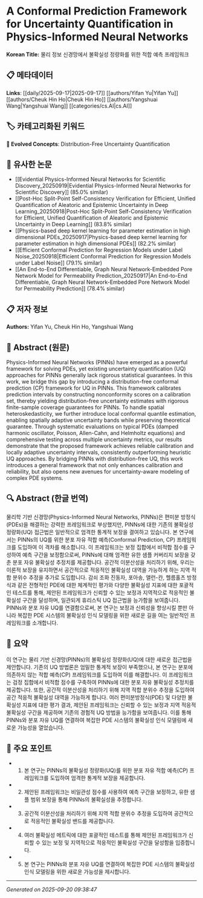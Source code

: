 # A Conformal Prediction Framework for Uncertainty Quantification in Physics-Informed Neural Networks

**Korean Title:** 물리 정보 신경망에서 불확실성 정량화를 위한 적합 예측 프레임워크

## 📋 메타데이터

**Links**: [[daily/2025-09-17|2025-09-17]] [[authors/Yifan Yu|Yifan Yu]] [[authors/Cheuk Hin Ho|Cheuk Hin Ho]] [[authors/Yangshuai Wang|Yangshuai Wang]] [[categories/cs.AI|cs.AI]]

## 🏷️ 카테고리화된 키워드
**🚀 Evolved Concepts**: Distribution-Free Uncertainty Quantification

## 🔗 유사한 논문
- [[Evidential Physics-Informed Neural Networks for Scientific Discovery_20250919|Evidential Physics-Informed Neural Networks for Scientific Discovery]] (85.0% similar)
- [[Post-Hoc Split-Point Self-Consistency Verification for Efficient, Unified Quantification of Aleatoric and Epistemic Uncertainty in Deep Learning_20250918|Post-Hoc Split-Point Self-Consistency Verification for Efficient, Unified Quantification of Aleatoric and Epistemic Uncertainty in Deep Learning]] (83.8% similar)
- [[Physics-based deep kernel learning for parameter estimation in high dimensional PDEs_20250917|Physics-based deep kernel learning for parameter estimation in high dimensional PDEs]] (82.2% similar)
- [[Efficient Conformal Prediction for Regression Models under Label Noise_20250918|Efficient Conformal Prediction for Regression Models under Label Noise]] (79.1% similar)
- [[An End-to-End Differentiable, Graph Neural Network-Embedded Pore Network Model for Permeability Prediction_20250917|An End-to-End Differentiable, Graph Neural Network-Embedded Pore Network Model for Permeability Prediction]] (78.4% similar)

## 📋 저자 정보

**Authors:** Yifan Yu, Cheuk Hin Ho, Yangshuai Wang

## 📄 Abstract (원문)

Physics-Informed Neural Networks (PINNs) have emerged as a powerful framework
for solving PDEs, yet existing uncertainty quantification (UQ) approaches for
PINNs generally lack rigorous statistical guarantees. In this work, we bridge
this gap by introducing a distribution-free conformal prediction (CP) framework
for UQ in PINNs. This framework calibrates prediction intervals by constructing
nonconformity scores on a calibration set, thereby yielding distribution-free
uncertainty estimates with rigorous finite-sample coverage guarantees for
PINNs. To handle spatial heteroskedasticity, we further introduce local
conformal quantile estimation, enabling spatially adaptive uncertainty bands
while preserving theoretical guarantee. Through systematic evaluations on
typical PDEs (damped harmonic oscillator, Poisson, Allen-Cahn, and Helmholtz
equations) and comprehensive testing across multiple uncertainty metrics, our
results demonstrate that the proposed framework achieves reliable calibration
and locally adaptive uncertainty intervals, consistently outperforming
heuristic UQ approaches. By bridging PINNs with distribution-free UQ, this work
introduces a general framework that not only enhances calibration and
reliability, but also opens new avenues for uncertainty-aware modeling of
complex PDE systems.

## 🔍 Abstract (한글 번역)

물리학 기반 신경망(Physics-Informed Neural Networks, PINNs)은 편미분 방정식(PDEs)을 해결하는 강력한 프레임워크로 부상했지만, PINNs에 대한 기존의 불확실성 정량화(UQ) 접근법은 일반적으로 엄격한 통계적 보장을 결여하고 있습니다. 본 연구에서는 PINNs의 UQ를 위한 분포 자유 적합 예측(Conformal Prediction, CP) 프레임워크를 도입하여 이 격차를 해소합니다. 이 프레임워크는 보정 집합에서 비적합 점수를 구성하여 예측 구간을 보정함으로써, PINNs에 대해 엄격한 유한 샘플 커버리지 보장을 갖춘 분포 자유 불확실성 추정치를 제공합니다. 공간적 이분산성을 처리하기 위해, 우리는 이론적 보장을 유지하면서 공간적으로 적응적인 불확실성 대역을 가능하게 하는 지역 적합 분위수 추정을 추가로 도입합니다. 감쇠 조화 진동자, 포아송, 앨런-칸, 헬름홀츠 방정식과 같은 전형적인 PDE에 대한 체계적인 평가와 다양한 불확실성 지표에 대한 포괄적인 테스트를 통해, 제안된 프레임워크가 신뢰할 수 있는 보정과 지역적으로 적응적인 불확실성 구간을 달성하며, 일관되게 휴리스틱 UQ 접근법을 능가함을 보여줍니다. PINNs와 분포 자유 UQ를 연결함으로써, 본 연구는 보정과 신뢰성을 향상시킬 뿐만 아니라 복잡한 PDE 시스템의 불확실성 인식 모델링을 위한 새로운 길을 여는 일반적인 프레임워크를 소개합니다.

## 📝 요약

이 연구는 물리 기반 신경망(PINNs)의 불확실성 정량화(UQ)에 대한 새로운 접근법을 제안합니다. 기존의 UQ 방법론은 엄밀한 통계적 보장이 부족했으나, 본 연구는 분포에 의존하지 않는 적합 예측(CP) 프레임워크를 도입하여 이를 해결합니다. 이 프레임워크는 검정 집합에서 비적합 점수를 구축하여 PINNs에 대한 분포 자유 불확실성 추정치를 제공합니다. 또한, 공간적 이분산성을 처리하기 위해 지역 적합 분위수 추정을 도입하여 공간 적응적 불확실성 대역을 가능하게 합니다. 여러 편미분방정식(PDE) 및 다양한 불확실성 지표에 대한 평가 결과, 제안된 프레임워크는 신뢰할 수 있는 보정과 지역 적응적 불확실성 구간을 제공하며 기존의 경험적 UQ 방법을 능가함을 보여줍니다. 이를 통해 PINNs와 분포 자유 UQ를 연결하여 복잡한 PDE 시스템의 불확실성 인식 모델링에 새로운 가능성을 열었습니다.

## 🎯 주요 포인트

- 1. 본 연구는 PINNs의 불확실성 정량화(UQ)를 위한 분포 자유 적합 예측(CP) 프레임워크를 도입하여 엄격한 통계적 보장을 제공합니다.

- 2. 제안된 프레임워크는 비일관성 점수를 사용하여 예측 구간을 보정하고, 유한 샘플 범위 보장을 통해 PINNs의 불확실성을 추정합니다.

- 3. 공간적 이분산성을 처리하기 위해 지역 적합 분위수 추정을 도입하여 공간적으로 적응적인 불확실성 밴드를 제공합니다.

- 4. 여러 불확실성 메트릭에 대한 포괄적인 테스트를 통해 제안된 프레임워크가 신뢰할 수 있는 보정 및 지역적으로 적응적인 불확실성 구간을 달성함을 입증합니다.

- 5. 본 연구는 PINNs와 분포 자유 UQ를 연결하여 복잡한 PDE 시스템의 불확실성 인식 모델링을 위한 새로운 가능성을 제시합니다.

---

*Generated on 2025-09-20 09:38:47*